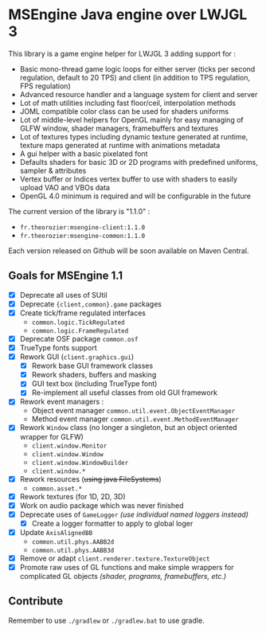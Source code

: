 # MSEngine Java engine over LWJGL 3

This library is a game engine helper for LWJGL 3 adding support for :
- Basic mono-thread game logic loops for either server (ticks per second regulation, default to 20 TPS) and client (in addition to TPS regulation, FPS regulation)
- Advanced resource handler and a language system for client and server
- Lot of math utilities including fast floor/ceil, interpolation methods
- JOML compatible color class can be used for shaders uniforms
- Lot of middle-level helpers for OpenGL mainly for easy managing of GLFW window, shader managers, framebuffers and textures
- Lot of textures types including dynamic texture generated at runtime, texture maps generated at runtime with animations metadata
- A gui helper with a basic pixelated font
- Defaults shaders for basic 3D or 2D programs with predefined uniforms, sampler & attributes
- Vertex buffer or Indices vertex buffer to use with shaders to easily upload VAO and VBOs data
- OpenGL 4.0 minimum is required and will be configurable in the future

The current version of the library is "1.1.0" :
- `fr.theorozier:msengine-client:1.1.0`
- `fr.theorozier:msengine-common:1.1.0`

Each version released on Github will be soon available on Maven Central.

## Goals for MSEngine 1.1
- [x] Deprecate all uses of SUtil
- [x] Deprecate `{client,common}.game` packages
- [x] Create tick/frame regulated interfaces
    - `common.logic.TickRegulated`
    - `common.logic.FrameRegulated`
- [x] Deprecate OSF package `common.osf`
- [x] TrueType fonts support
- [x] Rework GUI (`client.graphics.gui`)
    - [x] Rework base GUI framework classes
    - [x] Rework shaders, buffers and masking
    - [x] GUI text box (including TrueType font)
    - [x] Re-implement all useful classes from old GUI framework
- [x] Rework event managers :
    - Object event manager `common.util.event.ObjectEventManager`
    - Method event manager `common.util.event.MethodEventManager`
- [x] Rework `Window` class (no longer a singleton, but an object oriented wrapper for GLFW)
    - `client.window.Monitor`
    - `client.window.Window`
    - `client.window.WindowBuilder`
    - `client.window.*`
- [x] Rework resources (~~using java FileSystems~~)
    - `common.asset.*`
- [x] Rework textures (for 1D, 2D, 3D)
- [x] Work on audio package which was never finished
- [x] Deprecate uses of `GameLogger` *(use individual named loggers instead)*
    - [x] Create a logger formatter to apply to global loger
- [x] Update `AxisAlignedBB`
    - `common.util.phys.AABB2d`
    - `common.util.phys.AABB3d`
- [x] Remove or adapt `client.renderer.texture.TextureObject`
- [x] Promote raw uses of GL functions and make simple wrappers for complicated GL objects *(shader, programs, framebuffers, etc.)*

## Contribute

Remember to use `./gradlew` or `./gradlew.bat` to use gradle.
